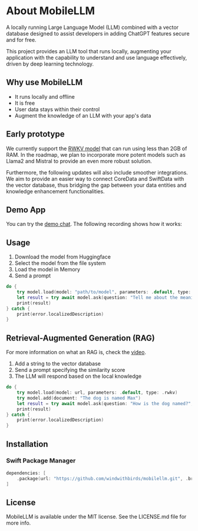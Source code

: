 # About MobileLLM

A locally running Large Language Model (LLM) combined with a vector database designed to assist developers in adding ChatGPT features secure and for free.

This project provides an LLM tool that runs locally, augmenting your application with the capability to understand and use language effectively, driven by deep learning technology.

## Why use MobileLLM

- It runs locally and offline
- It is free
- User data stays within their control
- Augment the knowledge of an LLM with your app's data

## Early prototype

We currently support the [RWKV model](https://github.com/BlinkDL/RWKV-LM) that can run using less than 2GB of RAM. In the roadmap, we plan to incorporate more potent models such as Llama2 and Mistral to provide an even more robust solution.

Furthermore, the following updates will also include smoother integrations. We aim to provide an easier way to connect CoreData and SwiftData with the vector database, thus bridging the gap between your data entities and knowledge enhancement functionalities.

## Demo App

You can try the [demo chat](https://github.com/windwithbirds/MobileLLM-Demo/). The following recording shows how it works:



## Usage

1. Download the model from Huggingface
2. Select the model from the file system
3. Load the model in Memory
4. Send a prompt

```swift
do {
    try model.load(model: "path/to/model", parameters: .default, type: .rwkv)
    let result = try await model.ask(question: "Tell me about the meaning of life")
    print(result)
} catch {
    print(error.localizedDescription)
}
```

## Retrieval-Augmented Generation (RAG)

For more information on what an RAG is, check the [video](https://www.youtube.com/watch?v=T-D1OfcDW1M).

1. Add a string to the vector database
2. Send a prompt specifying the similarity score
3. The LLM will respond based on the local knowledge

```swift
do {
    try model.load(model: url, parameters: .default, type: .rwkv)
    try model.add(document: "The dog is named Max")
    let result = try await model.ask(question: "How is the dog named?", similarityThreshold: 0.5)
    print(result)
} catch {
    print(error.localizedDescription)
}
```

## Installation

### Swift Package Manager

```swift
dependencies: [
    .package(url: "https://github.com/windwithbirds/mobilellm.git", .branch("main"))
]
```

## License

MobileLLM is available under the MIT license. See the LICENSE.md file for more info.
